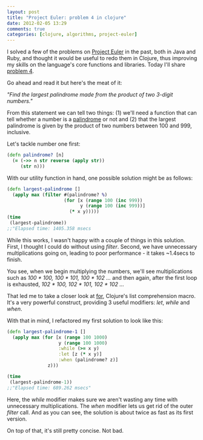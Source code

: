 ```yaml
---
layout: post
title: "Project Euler: problem 4 in clojure"
date: 2012-02-05 13:29
comments: true
categories: [clojure, algorithms, project-euler]
---
```


I solved a few of the problems on [Project Euler][1] in the past, both in Java and Ruby, and thought it would be useful to redo them in Clojure, thus improving my skills on the language's core functions and libraries. Today I'll share [problem 4][2]. 

Go ahead and read it but here's the meat of it: 

*"Find the largest palindrome made from the product of two 3-digit numbers."*

From this statement we can tell two things: (1) we'll need a function that can tell whether a number is a [palindrome][3] or not and (2) that the largest palindrome is given by the product of two numbers between 100 and 999, inclusive.

Let's tackle number one first:

``` clojure
(defn palindrome? [n]
  (= (->> n str reverse (apply str))
     (str n)))
```

With our utility function in hand, one possible solution might be as follows:

``` clojure
(defn largest-palindrome []
  (apply max (filter #(palindrome? %)
                     (for [x (range 100 (inc 999))
                           y (range 100 (inc 999))]
                       (* x y)))))
(time
 (largest-palindrome))
;;"Elapsed time: 1405.358 msecs
```

While this works, I wasn't happy with a couple of things in this solution. First, I thought I could do without using *filter*. Second, we have unnecessary multiplications going on, leading to poor performance - it takes ~1.4secs to finish.

You see, when we begin multiplying the numbers, we'll see multiplications such as _100 \* 100, 100 \* 101, 100 \* 102 ..._ and then again, after the first loop is exhausted, _102 \* 100, 102 \* 101, 102 \* 102 ..._

That led me to take a closer look at [for][4], Clojure's list comprehension macro. It's a very powerful construct, providing 3 useful modifiers: _let_, _while_ and _when_.

With that in mind, I refactored my first solution to look like this:

``` clojure
(defn largest-palindrome-1 []
  (apply max (for [x (range 100 1000)
                   y (range 100 1000)
                   :while (>= x y)
                   :let [z (* x y)]
                   :when (palindrome? z)]
               z)))

(time
 (largest-palindrome-1))
;;"Elapsed time: 689.262 msecs"
```

Here, the _while_ modifier makes sure we aren't wasting any time with unnecessary multiplications. The _when_ modifier lets us get rid of the outer _filter_ call.  And as you can see, the solution is about twice as fast as its first version. 

On top of that, it's still pretty concise. Not bad.

[1]: http://projecteuler.net/
[2]: http://projecteuler.net/problem=4
[3]: http://en.wikipedia.org/wiki/Palindrome
[4]: http://clojuredocs.org/clojure_core/clojure.core/for